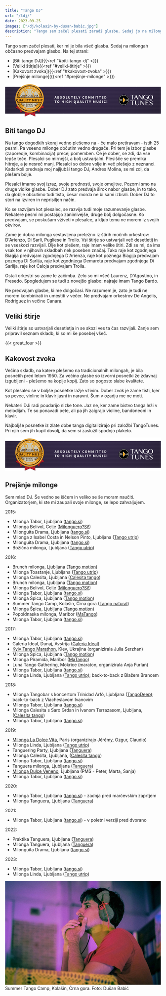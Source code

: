 ```yaml
---
title: "Tango DJ"
url: "/tdj/"
date: 2023-09-25
images: ["/dj/kolasin-by-dusan-babic.jpg"]
description: "Tango sem začel plesati zaradi glasbe. Sedaj jo na milongah občasno predvajam."
---
```


Tango sem začel plesati, ker mi je bila všeč glasba. Sedaj na milongah občasno
predvajam glasbo. Na tej strani:

- [Biti tango DJ]({{<ref "#biti-tango-dj" >}})
- [Veliki štirje]({{<ref "#veliki-štirje" >}})
- [Kakovost zvoka]({{<ref "#kakovost-zvoka" >}})
- [Prejšnje milonge]({{<ref "#prejšnje-milonge" >}})

[<img src="/dj/tt_connoisseur_banner.png" 
alt="TangoTunes connoisseur badge" />](
http://blog.tangotunes.com/tangotunes-connoisseur-quality-music-badge/)

Biti tango DJ
-------------

Na tango dogodkih skoraj vedno plešemo na - če malo pretiravam - istih 25 pesmi. Pa
vseeno milonge občutim vedno drugače. Pri tem je izbor glasbe
(zaporedje, kombinacija) precej pomemben. Če je dober, se zdi, da vse lepše teče.
Plesalci so mirnejši, a bolj ustvarjalni. Plesišče se premika hitreje,
a je nesreč manj. Plesalci so dobre volje in več plešejo z neznanci. Kadarkoli
predvaja moj najljubši tango DJ, Andres Molina, se mi zdi, da plešem bolje.

Plesalci imamo svoj izraz, svoje prednosti, svoje omejitve. Pozorni smo
na druge vidike glasbe. Dober DJ zato predvaja širok nabor glasbe, in to tako,
da globlje občutimo
tudi tisto, česar morda ne bi sami izbrali. Dober DJ to stori na
izviren in neprisiljen način.

Ko se razvijam kot plesalec, se razvija tudi moje razumevanje glasbe. Nekatere
pesmi mi postajajo zanimivejše, druge bolj dolgočasne. Ko predvajam,
se poskušam vživeti v plesalce, a kljub temu ne morem iz svojih okvirov.

Zame je dobra milonga sestavljena pretežno
iz štirih močnih orkestrov: D'Arienzo, Di Sarli, Pugliese in Troilo. Vsi štirje
so ustvarjali več desetletij in se vseskozi razvijali.
Dlje kot plešem, raje imam velike štiri. Zdi se mi, da ima 
vsak ton v njihovih skladbah nek poseben značaj.
Tako raje kot zgodnjega Biagija predvajam zgodnjega D'Arienza, raje kot
poznega Biagija predvajam poznega Di Sarlija,
raje kot zgodnjega Demareta predvajam zgodnjega Di Sarlija, raje kot Caloja
predvajam Troila.

Ostali orkestri so zame le začimba. Zelo so mi všeč Laurenz, D'Agostino, in Fresedo.
Spogledujem se tudi z novejšo glasbo: najraje imam Tango Bardo.

Ne predvajam glasbe, ki me dolgočasi. Ne razumem je, zato je tudi ne morem kombinirati
in umestiti v večer. Ne predvajam orkestrov De Angelis, Rodriguez in
večine Canara.


Veliki štirje
-------------

Veliki štirje so ustvarjali desetletja in se skozi ves ta čas razvijali.
Zanje sem pripravil seznam skladb, ki so mi še posebej všeč.

{{< great_four >}}


Kakovost zvoka
--------------

Večina skladb, na katere plešemo na tradicionalnih milongah, je bila posnetih
pred letom 1950. Za večino glasbe so izvorni posnetki že zdavnaj izgubljeni -
plešemo na kopije kopij. Zato so pogosto slabe kvalitete.

Kot plesalec se v boljše posnetke lažje vživim. Dober zvok je zame tisti,
kjer so pevec, violine in klavir jasni in naravni. Šum v ozadju me ne moti.

Nekateri DJi radi poudarijo nizke tone. Jaz ne, ker zame bistvo tanga leži
v melodijah. Te so ponavadi pete, ali pa jih zaigrajo violine, bandoneoni
in klavir.

Najboljše posnetke iz zlate dobe tanga digitalizirajo pri založbi TangoTunes.
Pri njih sem jih kupil dovolj, da sem si zaslužil spodnjo plaketo.

[<img src="/dj/tt_connoisseur_banner.png" 
alt="TangoTunes connoisseur badge" />](
http://blog.tangotunes.com/tangotunes-connoisseur-quality-music-badge/)


Prejšnje milonge
----------------

Sem mlad DJ. Še vedno se iščem in veliko se še moram naučiti. Organizatorjem, ki ste mi zaupali svoje milonge, se lepo zahvaljujem.


2015:

- Milonga Tabor, Ljubljana ([tango.si](http://www.tango.si/))
- Milonga Belivol, Celje ([Milonguero?Sí!](https://www.milonguero.si/))
- Milonguita Drama, Ljubljana ([tango.si](http://www.tango.si/))
- Milonga z Isabel Costa in Nelson Pinto, Ljubljana ([Tango utrip](http://tangoutrip.si/))
- Milonguita Drama, Ljubljana ([tango.si](http://www.tango.si/))
- Božična milonga, Ljubljana ([Tango utrip](http://tangoutrip.si/))

2016:

- Brunch milonga, Ljubljana ([Tango motion](http://tango-motion.com/))
- Milonga Toastanje, Ljubljana ([Tango utrip](http://tangoutrip.si/))
- Milonga Calesita, Ljubljana ([Calesita tango](http://www.calesitatango.com/))
- Brunch milonga, Ljubljana ([Tango motion](http://tango-motion.com/))
- Milonga Belivol, Celje ([Milonguero?Sí!](https://www.milonguero.si/))
- Milonga Tabor, Ljubljana ([tango.si](http://www.tango.si/))
- Milonga Špica, Ljubljana ([Tango motion](http://tango-motion.com/))
- Summer Tango Camp, Kolašin, Črna gora ([Tango natural](http://tangonatural.com/))
- Milonga Špica, Ljubljana ([Tango motion](http://tango-motion.com/))
- Popoldnaska milonga, Maribor ([MaTango](http://www.matango.si/))
- Milonga Tabor, Ljubljana ([tango.si](http://www.tango.si/))

2017:

- Milonga Tabor, Ljubljana ([tango.si](http://www.tango.si/))
- Galeria Ideal, Dunaj, Avstrija ([Galeria Ideal](www.galeria-ideal.at))
- [Kyiv Tango Marathon](http://www.tangomarathon.kiev.ua/), Kiev, Ukrajina (organizirala Julia Serzhan)
- Milonga Špica, Ljubljana ([Tango motion](http://tango-motion.com/))
- Milonga Piramida, Maribor ([MaTango](http://www.matango.si/))
- Luna Tango Gathering, Mokrice (maraton, organizirala Anja Furlan)
- Milonga Tabor, Ljubljana ([tango.si](http://www.tango.si/))
- Milonga Linda, Ljubljana ([Tango utrip](http://tangoutrip.si/)); back-to-back z Blažem Brancem

2018:

- Milonga Tangobar s koncertom Trinidad Arfó, Ljubljana ([TangoDeep](https://facebook.com/tangoprofundo/)); back-to-back z Viacheslavom Ivanovim
- Milonga Tabor, Ljubljana ([tango.si](http://www.tango.si/))
- Milonga Calesita s Saro Grdan in Ivanom Terrazasom, Ljubljana, ([Calesita tango](http://www.calesitatango.com/))
- Milonga Tabor, Ljubljana ([tango.si](http://www.tango.si/))

2019:

- [Milonga La Dolce Vita](https://www.facebook.com/groups/milongaladolcevita/), Paris (organizirajo Jérémy, Ozgur, Claudio)
- Milonga Linda, Ljubljana ([Tango utrip](http://tangoutrip.si/))
- Tanguering Party, Ljubljana ([Tanguera](https://www.facebook.com/tanguera.si/))
- Milonga Calesita, Ljubljana, ([Calesita tango](http://www.calesitatango.com/))
- Milonga Tabor, Ljubljana ([tango.si](http://www.tango.si/))
- Tanguera milonga, Ljubljana ([Tanguera](https://www.facebook.com/tanguera.si/))
- [Milonga Dulce Veneno](https://www.facebook.com/events/515327965719577/), Ljubljana (PMS - Peter, Marta, Sanja)
- Milonga Tabor, Ljubljana ([tango.si](http://www.tango.si/))

2020:
- Milonga Tabor, Ljubljana ([tango.si](http://www.tango.si/)) - zadnja pred marčevskim zaprtjem
- Milonga Tanguera, Ljubljana ([Tanguera](https://www.facebook.com/tanguera.si/))

2021:
- Milonga Tabor, Ljubljana ([tango.si](http://www.tango.si/)) - v poletni verziji pred dvorano

2022:
- Praktika Tanguera, Ljubljana ([Tanguera](https://www.facebook.com/tanguera.si/))
- Milonga Tanguera, Ljubljana ([Tanguera](https://www.facebook.com/tanguera.si/))
- Milonguita Drama, Ljubljana ([tango.si](http://www.tango.si/))

2023:
- Milonga Tabor, Ljubljana ([tango.si](http://www.tango.si/))
- Milonga Linda, Ljubljana ([Tango utrip](http://tangoutrip.si/))


<img src="/dj/kolasin-by-dusan-babic.jpg" /> Summer Tango Camp, Kolašin, Črna gora. Foto: Dušan Babić

